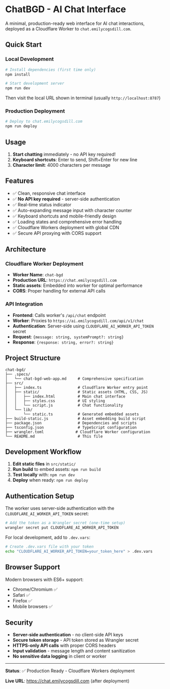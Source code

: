 # ChatBGD - AI Chat Interface

A minimal, production-ready web interface for AI chat interactions, deployed as a Cloudflare Worker to `chat.emilycogsdill.com`.

## Quick Start

### Local Development
```bash
# Install dependencies (first time only)
npm install

# Start development server  
npm run dev
```
Then visit the local URL shown in terminal (usually `http://localhost:8787`)

### Production Deployment
```bash
# Deploy to chat.emilycogsdill.com
npm run deploy
```

## Usage

1. **Start chatting** immediately - no API key required!
2. **Keyboard shortcuts**: Enter to send, Shift+Enter for new line
3. **Character limit**: 4000 characters per message

## Features

- ✅ Clean, responsive chat interface
- ✅ **No API key required** - server-side authentication
- ✅ Real-time status indicator
- ✅ Auto-expanding message input with character counter
- ✅ Keyboard shortcuts and mobile-friendly design
- ✅ Loading states and comprehensive error handling
- ✅ Cloudflare Workers deployment with global CDN
- ✅ Secure API proxying with CORS support

## Architecture

### Cloudflare Worker Deployment
- **Worker Name**: `chat-bgd`
- **Production URL**: `https://chat.emilycogsdill.com`
- **Static assets**: Embedded into worker for optimal performance
- **CORS**: Proper handling for external API calls

### API Integration
- **Frontend**: Calls worker's `/api/chat` endpoint
- **Worker**: Proxies to `https://ai.emilycogsdill.com/api/v1/chat` 
- **Authentication**: Server-side using `CLOUDFLARE_AI_WORKER_API_TOKEN` secret
- **Request**: `{message: string, systemPrompt?: string}`
- **Response**: `{response: string, error?: string}`

## Project Structure

```
chat-bgd/
├── .specs/
│   └── chat-bgd-web-app.md     # Comprehensive specification
├── src/
│   ├── index.ts                # Cloudflare Worker entry point
│   ├── static/                 # Static assets (HTML, CSS, JS)
│   │   ├── index.html          # Main chat interface
│   │   ├── styles.css          # UI styling
│   │   └── script.js           # Chat functionality
│   └── lib/
│       └── static.ts           # Generated embedded assets
├── build-static.js             # Asset embedding build script
├── package.json                # Dependencies and scripts
├── tsconfig.json               # TypeScript configuration
├── wrangler.toml              # Cloudflare Worker configuration
└── README.md                   # This file
```

## Development Workflow

1. **Edit static files** in `src/static/`
2. **Run build** to embed assets: `npm run build`
3. **Test locally** with: `npm run dev`
4. **Deploy** when ready: `npm run deploy`

## Authentication Setup

The worker uses server-side authentication with the `CLOUDFLARE_AI_WORKER_API_TOKEN` secret:

```bash
# Add the token as a Wrangler secret (one-time setup)
wrangler secret put CLOUDFLARE_AI_WORKER_API_TOKEN
```

For local development, add to `.dev.vars`:
```bash
# Create .dev.vars file with your token
echo "CLOUDFLARE_AI_WORKER_API_TOKEN=your_token_here" > .dev.vars
```

## Browser Support

Modern browsers with ES6+ support:
- Chrome/Chromium ✅
- Safari ✅  
- Firefox ✅
- Mobile browsers ✅

## Security

- **Server-side authentication** - no client-side API keys
- **Secure token storage** - API token stored as Wrangler secret
- **HTTPS-only API calls** with proper CORS headers
- **Input validation** - message length and content sanitization
- **No sensitive data logging** in client or worker

---

**Status**: ✅ Production Ready - Cloudflare Workers deployment

**Live URL**: https://chat.emilycogsdill.com (after deployment)